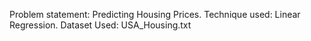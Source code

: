 Problem statement: Predicting Housing Prices.
Technique used: Linear Regression.
Dataset Used: USA_Housing.txt
